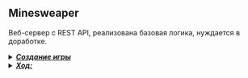 ## Minesweaper

Веб-сервер с REST API, реализована базовая логика, нуждается в доработке.

<details>
  <summary><i><b><u>Создание игры</u></b></i></summary> 


Post запрос локально без параметров http://localhost:8080/game/new

Request body:
{
"width": 10,
"height": 10,
"mines_count": 10
}

</details>

<details>
  <summary><i><b><u>Ход:</u></b></i></summary> 

Post запрос локально без параметров http://localhost:8080/game/turn

Request body:
"game_id": "сформированный gameId при создании новой игры",
"col": 2,
"row": 5
}


</details>